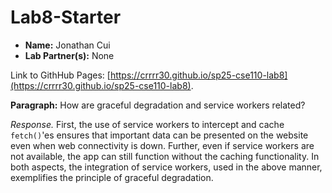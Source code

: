 # Lab8-Starter

- **Name:** Jonathan Cui
- **Lab Partner(s):** None

Link to GithHub Pages: [https://crrrr30.github.io/sp25-cse110-lab8](https://crrrr30.github.io/sp25-cse110-lab8).

**Paragraph:** How are graceful degradation and service workers related?

*Response.* First, the use of service workers to intercept and cache `fetch()`'es ensures that important data can be presented on the website even when web connectivity is down. Further, even if service workers are not available, the app can still function without the caching functionality. In both aspects, the integration of service workers, used in the above manner, exemplifies the principle of graceful degradation.
